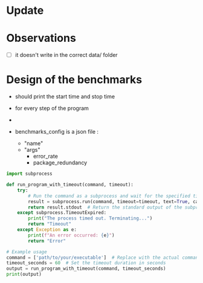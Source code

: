 # Update

# Observations
- [ ] it doesn't write in the correct data/ folder 


# Design of the benchmarks

- should print the start time and stop time 
- for every step of the program

- 


- benchmarks_config is a json file :
    - "name"
    - "args"
        - error_rate
        - package_redundancy   

```python
import subprocess

def run_program_with_timeout(command, timeout):
    try:
        # Run the command as a subprocess and wait for the specified timeout
        result = subprocess.run(command, timeout=timeout, text=True, capture_output=True)
        return result.stdout  # Return the standard output of the subprocess
    except subprocess.TimeoutExpired:
        print("The process timed out. Terminating...")
        return "Timeout"
    except Exception as e:
        print(f"An error occurred: {e}")
        return "Error"

# Example usage
command = ['path/to/your/executable']  # Replace with the actual command to run your program
timeout_seconds = 60  # Set the timeout duration in seconds
output = run_program_with_timeout(command, timeout_seconds)
print(output)
```